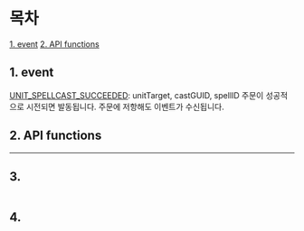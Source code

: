 목차
===
[1. event](#1-event)
[2. API functions](#2-API-functions)

## 1. event
[UNIT_SPELLCAST_SUCCEEDED](https://wowpedia.fandom.com/wiki/UNIT_SPELLCAST_SUCCEEDED): unitTarget, castGUID, spellID
주문이 성공적으로 시전되면 발동됩니다. 주문에 저항해도 이벤트가 수신됩니다.

## 2. API functions
---
## 3. 
```
```
## 4.
```
```
